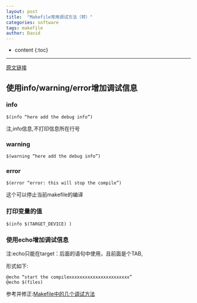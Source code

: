 ```yaml
---
layout: post
title:  "Makefile常用调试方法（转）"
categories: software
tags: makefile
author: David
---
```


* content
{:toc}

---

[原文链接](https://blog.csdn.net/guozhongwei1/article/details/88693221) 

## 使用info/warning/error增加调试信息

### info
```
$(info “here add the debug info”)
```
注,info信息,不打印信息所在行号

### warning
```
$(warning “here add the debug info”)
```
### error
```
$(error “error: this will stop the compile”)
```

这个可以停止当前makefile的编译

### 打印变量的值
```
$(info $(TARGET_DEVICE) )
```

### 使用echo增加调试信息

注:echo只能在target：后面的语句中使用，且前面是个TAB,

形式如下:
```
@echo “start the compilexxxxxxxxxxxxxxxxxxxxxxx”
@echo $(files)
```
参考并修正:[Makefile中的几个调试方法](https://blog.csdn.net/wlqingwei/article/details/44459139)
